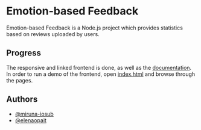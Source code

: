 # Emotion-based Feedback
Emotion-based Feedback is a Node.js project which provides statistics based on reviews uploaded by users.




## Progress
The responsive and linked frontend is done, as well as the [documentation](https://github.com/elenaopait/EmoF/blob/dev/documentation/Emotion-based_Feedback_Documentation.html). In order to run a demo of the frontend, open [index.html](https://github.com/elenaopait/EmoF/blob/dev/pages/index.html) and browse through the pages.
## Authors
- [@miruna-iosub](https://github.com/miruna-iosub)
- [@elenaopait](https://github.com/elenaopait)
